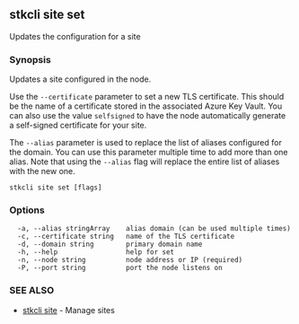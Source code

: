 ## stkcli site set

Updates the configuration for a site

### Synopsis

Updates a site configured in the node.

Use the `--certificate` parameter to set a new TLS certificate. This should be the name of a certificate stored in the associated Azure Key Vault. You can also use the value `selfsigned` to have the node automatically generate a self-signed certificate for your site.

The `--alias` parameter is used to replace the list of aliases configured for the domain. You can use this parameter multiple time to add more than one alias. Note that using the `--alias` flag will replace the entire list of aliases with the new one.


```
stkcli site set [flags]
```

### Options

```
  -a, --alias stringArray    alias domain (can be used multiple times)
  -c, --certificate string   name of the TLS certificate
  -d, --domain string        primary domain name
  -h, --help                 help for set
  -n, --node string          node address or IP (required)
  -P, --port string          port the node listens on
```

### SEE ALSO

* [stkcli site](stkcli_site.md)	 - Manage sites

